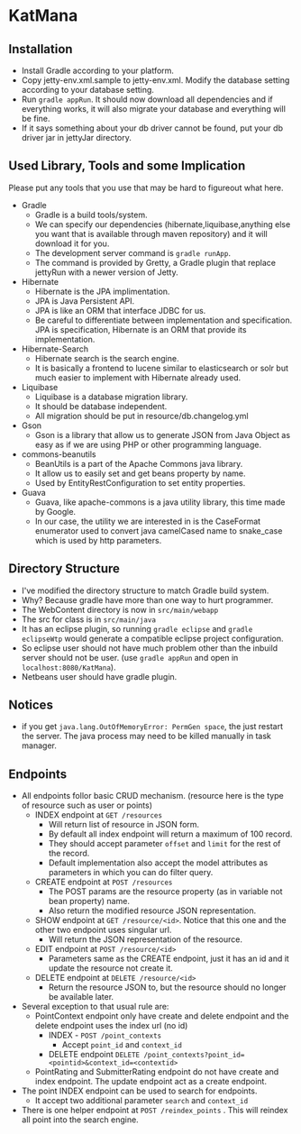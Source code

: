KatMana
=======

Installation
------------

- Install Gradle according to your platform.
- Copy jetty-env.xml.sample to jetty-env.xml. Modify the database setting according to your database setting.
- Run `gradle appRun`. It should now download all dependencies and if everything works, it will also migrate your database and everything will be fine.
- If it says something about your db driver cannot be found, put your db driver jar in jettyJar directory.

Used Library, Tools and some Implication
----------------------------------------
Please put any tools that you use that may be hard to figureout what here.

- Gradle
    - Gradle is a build tools/system.
    - We can specify our dependencies (hibernate,liquibase,anything else you want that is available through maven repository) and it will download it for you.
    - The development server command is `gradle runApp`.
    - The command is provided by Gretty, a Gradle plugin that replace jettyRun with a newer version of Jetty. 
- Hibernate
    - Hibernate is the JPA implimentation.
    - JPA is Java Persistent API.
    - JPA is like an ORM that interface JDBC for us.
    - Be careful to differentiate between implementation and specification. JPA is specification, Hibernate is an ORM that provide its implementation.
- Hibernate-Search
	- Hibernate search is the search engine.
	- It is basically a frontend to lucene similar to elasticsearch or solr but much easier to implement with Hibernate already used.
- Liquibase
    - Liquibase is a database migration library.
    - It should be database independent.
    - All migration should be put in resource/db.changelog.yml
- Gson
    - Gson is a library that allow us to generate JSON from Java Object as easy as if we are using PHP or other programming language.
- commons-beanutils
    - BeanUtils is a part of the Apache Commons java library.
    - It allow us to easily set and get beans property by name.
    - Used by EntityRestConfiguration to set entity properties.
- Guava
	- Guava, like apache-commons is a java utility library, this time made by Google.
	- In our case, the utility we are interested in is the CaseFormat enumerator used to convert
	  java camelCased name to snake_case which is used by http parameters.

Directory Structure
-------------------

- I've modified the directory structure to match Gradle build system.
- Why? Because gradle have more than one way to hurt programmer.
- The WebContent directory is now in `src/main/webapp`
- The src for class is in `src/main/java`
- It has an eclipse plugin, so running `gradle eclipse` and `gradle eclipseWtp` would generate a compatible eclipse project configuration.
- So eclipse user should not have much problem other than the inbuild server should not be user. (use `gradle appRun` and open in `localhost:8080/KatMana`). 
- Netbeans user should have gradle plugin.

Notices
-------

- if you get `java.lang.OutOfMemoryError: PermGen space`, the just restart the server. The java process may need to be killed manually in task manager.

Endpoints
---------

- All endpoints follor basic CRUD mechanism. (resource here is the type of resource such as user or points)
    - INDEX endpoint at `GET /resources`
        - Will return list of resource in JSON form.
        - By default all index endpoint will return a maximum of 100 record.
        - They should accept parameter `offset` and `limit` for the rest of the record.
        - Default implementation also accept the model attributes as parameters in which you can do filter query.
    - CREATE endpoint at `POST /resources`
        - The POST params are the resource property (as in variable not bean property) name. 
        - Also return the modified resource JSON representation.
    - SHOW endpoint at `GET /resource/<id>`. Notice that this one and the other two endpoint uses singular url.
    	- Will return the JSON representation of the resource.
    - EDIT endpoint at `POST /resource/<id>`
    	- Parameters same as the CREATE endpoint, just it has an id and it update the resource not create it.
    - DELETE endpoint at `DELETE /resource/<id>`
    	- Return the resource JSON to, but the resource should no longer be available later.
- Several exception to that usual rule are:
    - PointContext endpoint only have create and delete endpoint and the delete endpoint uses the index url (no id)
        - INDEX - `POST /point_contexts`
        	- Accept `point_id` and `context_id`
        - DELETE endpoint `DELETE /point_contexts?point_id=<pointid>&context_id=<contextid>`
    - PointRating and SubmitterRating endpoint do not have create and index endpoint. The update endpoint act as a create endpoint.
- The point INDEX endpoint can be used to search for endpoints.
	- It accept two additional parameter `search` and `context_id`
- There is one helper endpoint at `POST /reindex_points` . This will reindex all point into the search engine.
    	